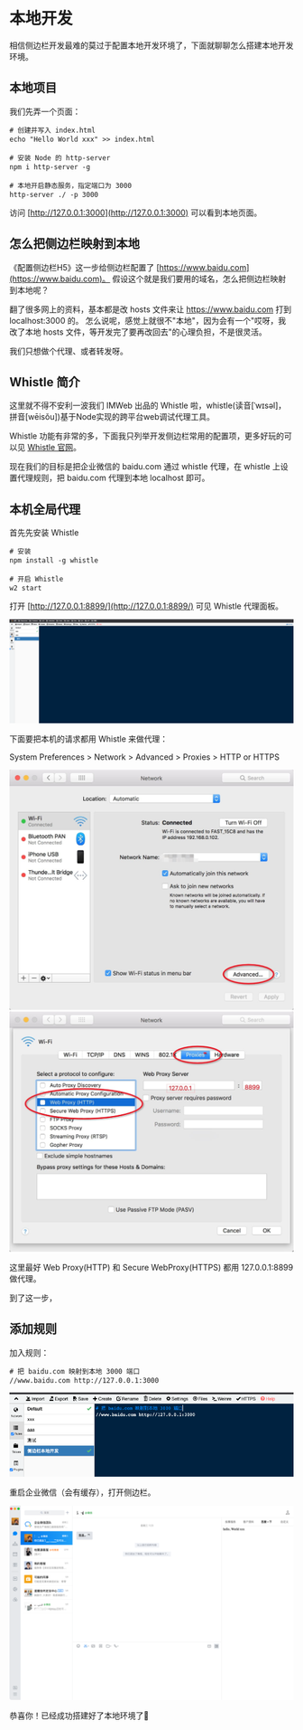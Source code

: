 # 本地开发

相信侧边栏开发最难的莫过于配置本地开发环境了，下面就聊聊怎么搭建本地开发环境。

## 本地项目

我们先弄一个页面：

```shell
# 创建并写入 index.html
echo "Hello World xxx" >> index.html

# 安装 Node 的 http-server
npm i http-server -g

# 本地开启静态服务，指定端口为 3000
http-server ./ -p 3000
```

访问 [http://127.0.0.1:3000](http://127.0.0.1:3000) 可以看到本地页面。

## 怎么把侧边栏映射到本地

《配置侧边栏H5》这一步给侧边栏配置了 [https://www.baidu.com](https://www.baidu.com)。
假设这个就是我们要用的域名，怎么把侧边栏映射到本地呢？

翻了很多网上的资料，基本都是改 hosts 文件来让 https://www.baidu.com 打到 localhost:3000 的。
怎么说呢，感觉上就很不"本地"，因为会有一个"哎呀，我改了本地 hosts 文件，等开发完了要再改回去"的心理负担，不是很灵活。

我们只想做个代理、或者转发呀。

## Whistle 简介

这里就不得不安利一波我们 IMWeb 出品的 Whistle 啦，whistle(读音[ˈwɪsəl]，拼音[wēisǒu])基于Node实现的跨平台web调试代理工具。

Whistle 功能有非常的多，下面我只列举开发侧边栏常用的配置项，更多好玩的可以见 [Whistle 官网](https://wproxy.org/whistle/)。

现在我们的目标是把企业微信的 baidu.com 通过 whistle 代理，在 whistle 上设置代理规则，把 baidu.com 代理到本地 localhost 即可。

## 本机全局代理

首先先安装 Whistle

```shell
# 安装
npm install -g whistle

# 开启 Whistle
w2 start
```

打开 [http://127.0.0.1:8899/](http://127.0.0.1:8899/) 可见 Whistle 代理面板。

![](./images/whistle.png)

下面要把本机的请求都用 Whistle 来做代理：

System Preferences > Network > Advanced > Proxies > HTTP or HTTPS

![](./images/mac-proxy-1.jpg)
![](./images/mac-proxy-2.jpg)

这里最好 Web Proxy(HTTP) 和 Secure WebProxy(HTTPS) 都用 127.0.0.1:8899 做代理。

到了这一步，

## 添加规则

加入规则：

```
# 把 baidu.com 映射到本地 3000 端口
//www.baidu.com http://127.0.0.1:3000
```

![](./images/whistle_rules.png)

重启企业微信（会有缓存），打开侧边栏。

![](./images/whistle_result.png)

恭喜你！已经成功搭建好了本地环境了👏
